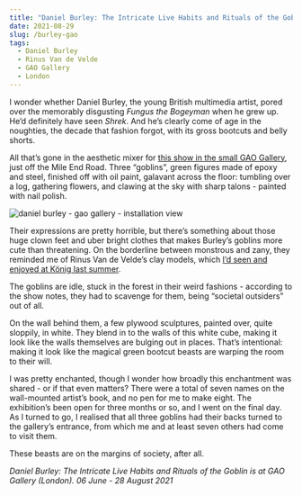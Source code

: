 ```yaml
---
title: "Daniel Burley: The Intricate Live Habits and Rituals of the Goblin | GAO Gallery"
date: 2021-08-29
slug: /burley-gao
tags:
  - Daniel Burley
  - Rinus Van de Velde
  - GAO Gallery
  - London
---
```


I wonder whether Daniel Burley, the young British multimedia artist, pored over the memorably disgusting *Fungus the Bogeyman* when he grew up. He’d definitely have seen *Shrek*. And he’s clearly come of age in the noughties, the decade that fashion forgot, with its gross bootcuts and belly shorts.

All that’s gone in the aesthetic mixer for [this show in the small GAO Gallery](http://www.gao.gallery/1595-2/), just off the Mile End Road. Three “goblins”, green figures made of epoxy and steel, finished off with oil paint, galavant across the floor: tumbling over a log, gathering flowers, and clawing at the sky with sharp talons - painted with nail polish.

![daniel burley - gao gallery - installation view](/burley-gao-1.jpeg)

Their expressions are pretty horrible, but there’s something about those huge clown feet and uber bright clothes that makes Burley’s goblins more cute than threatening. On the borderline between monstrous and zany, they reminded me of Rinus Van de Velde’s clay models, which [I’d seen and enjoyed at König last summer](/posts/velde-koenig).

The goblins are idle, stuck in the forest in their weird fashions - according to the show notes, they had to scavenge for them, being “societal outsiders” out of all.

On the wall behind them, a few plywood sculptures, painted over, quite sloppily, in white. They blend in to the walls of this white cube, making it look like the walls themselves are bulging out in places. That’s intentional: making it look like the magical green bootcut beasts are warping the room to their will.

I was pretty enchanted, though I wonder how broadly this enchantment was shared - or if that even matters? There were a total of seven names on the wall-mounted artist’s book, and no pen for me to make eight. The exhibition’s been open for three months or so, and I went on the final day. As I turned to go, I realised that all three goblins had their backs turned to the gallery’s entrance, from which me and at least seven others had come to visit them.

These beasts are on the margins of society, after all.

*Daniel Burley: The Intricate Live Habits and Rituals of the Goblin is at GAO Gallery (London). 06 June - 28 August 2021*

